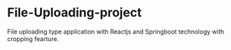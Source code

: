 # File-Uploading-project
File uploading type application with Reactjs and Springboot technology with cropping fearture.
